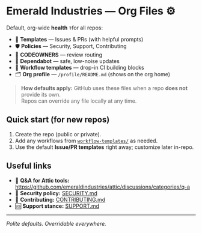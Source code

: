 # Emerald Industries — Org Files ⚙️

Default, org-wide **health** ⚕️for all repos:
- 🧩 **Templates** — Issues & PRs (with helpful prompts)
- 🛡️ **Policies** — Security, Support, Contributing
- 👥 **CODEOWNERS** — review routing
- 🤖 **Dependabot** — safe, low-noise updates
- 🧪 **Workflow templates** — drop-in CI building blocks
- 🗂️ **Org profile** — `/profile/README.md` (shows on the org home)

> **How defaults apply:** GitHub uses these files when a repo **does not** provide its own.  
> Repos can override any file locally at any time.

## Quick start (for new repos)
1. Create the repo (public or private).
2. Add any workflows from [`workflow-templates/`](./workflow-templates/) as needed.
3. Use the default **Issue/PR templates** right away; customize later in-repo.

## Useful links
- 💬 **Q&A for Attic tools:** https://github.com/emeraldindustries/attic/discussions/categories/q-a  
- 🔐 **Security policy:** [SECURITY.md](./SECURITY.md)  
- 🤝 **Contributing:** [CONTRIBUTING.md](./CONTRIBUTING.md)  
- 🆘 **Support stance:** [SUPPORT.md](./SUPPORT.md)

---

_Polite defaults. Overridable everywhere._
